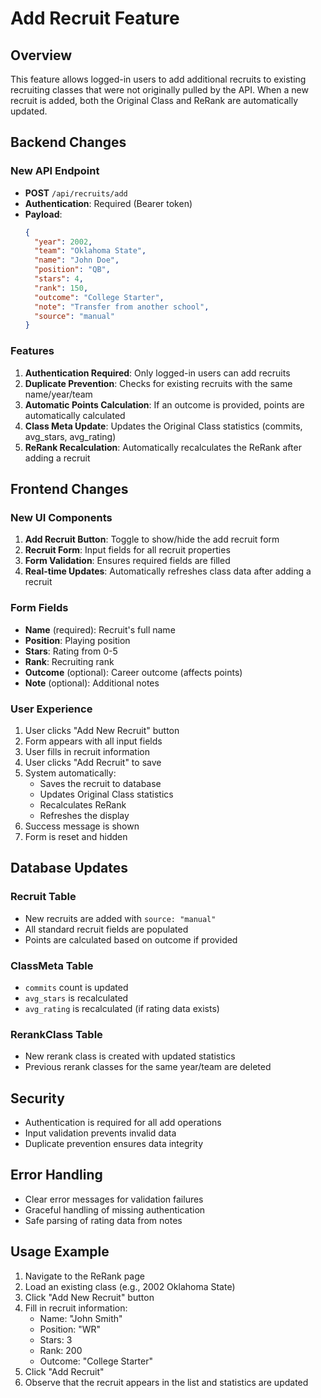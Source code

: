# Add Recruit Feature

## Overview
This feature allows logged-in users to add additional recruits to existing recruiting classes that were not originally pulled by the API. When a new recruit is added, both the Original Class and ReRank are automatically updated.

## Backend Changes

### New API Endpoint
- **POST** `/api/recruits/add`
- **Authentication**: Required (Bearer token)
- **Payload**:
  ```json
  {
    "year": 2002,
    "team": "Oklahoma State",
    "name": "John Doe",
    "position": "QB",
    "stars": 4,
    "rank": 150,
    "outcome": "College Starter",
    "note": "Transfer from another school",
    "source": "manual"
  }
  ```

### Features
1. **Authentication Required**: Only logged-in users can add recruits
2. **Duplicate Prevention**: Checks for existing recruits with the same name/year/team
3. **Automatic Points Calculation**: If an outcome is provided, points are automatically calculated
4. **Class Meta Update**: Updates the Original Class statistics (commits, avg_stars, avg_rating)
5. **ReRank Recalculation**: Automatically recalculates the ReRank after adding a recruit

## Frontend Changes

### New UI Components
1. **Add Recruit Button**: Toggle to show/hide the add recruit form
2. **Recruit Form**: Input fields for all recruit properties
3. **Form Validation**: Ensures required fields are filled
4. **Real-time Updates**: Automatically refreshes class data after adding a recruit

### Form Fields
- **Name** (required): Recruit's full name
- **Position**: Playing position
- **Stars**: Rating from 0-5
- **Rank**: Recruiting rank
- **Outcome** (optional): Career outcome (affects points)
- **Note** (optional): Additional notes

### User Experience
1. User clicks "Add New Recruit" button
2. Form appears with all input fields
3. User fills in recruit information
4. User clicks "Add Recruit" to save
5. System automatically:
   - Saves the recruit to database
   - Updates Original Class statistics
   - Recalculates ReRank
   - Refreshes the display
6. Success message is shown
7. Form is reset and hidden

## Database Updates

### Recruit Table
- New recruits are added with `source: "manual"`
- All standard recruit fields are populated
- Points are calculated based on outcome if provided

### ClassMeta Table
- `commits` count is updated
- `avg_stars` is recalculated
- `avg_rating` is recalculated (if rating data exists)

### RerankClass Table
- New rerank class is created with updated statistics
- Previous rerank classes for the same year/team are deleted

## Security
- Authentication is required for all add operations
- Input validation prevents invalid data
- Duplicate prevention ensures data integrity

## Error Handling
- Clear error messages for validation failures
- Graceful handling of missing authentication
- Safe parsing of rating data from notes

## Usage Example
1. Navigate to the ReRank page
2. Load an existing class (e.g., 2002 Oklahoma State)
3. Click "Add New Recruit" button
4. Fill in recruit information:
   - Name: "John Smith"
   - Position: "WR"
   - Stars: 3
   - Rank: 200
   - Outcome: "College Starter"
5. Click "Add Recruit"
6. Observe that the recruit appears in the list and statistics are updated
